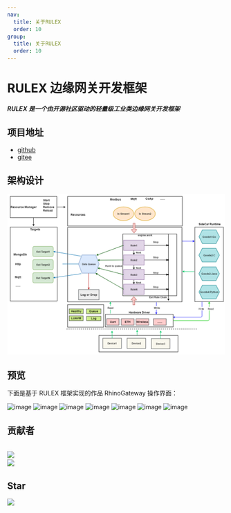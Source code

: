 ```yaml
---
nav:
  title: 关于RULEX
  order: 10
group:
  title: 关于RULEX
  order: 10
---
```


# RULEX 边缘网关开发框架

**_RULEX 是一个由开源社区驱动的轻量级工业类边缘网关开发框架_**

## 项目地址

- <a href="https://github.com/hootrhino/rulex">github</a>
- <a href="https://gitee.com/hootrhino/rulex">gitee</a>

## 架构设计

<div style="text-align:center">
<img src="./imgs/structure.png"/>
</div>

## 预览

下面是基于 RULEX 框架实现的作品 RhinoGateway 操作界面：

![image](https://user-images.githubusercontent.com/20577297/249867828-afb6c81f-288e-47f9-b7d2-73330896ac30.png)
![image](https://user-images.githubusercontent.com/20577297/249867911-907827d1-5f1d-4ddb-bab7-3fc792f28c41.png)
![image](https://user-images.githubusercontent.com/20577297/249867961-9ca5c333-28d0-4154-9758-297e0bac3ca3.png)
![image](https://user-images.githubusercontent.com/20577297/249868010-8a5f1ca7-0203-4754-a206-cda48d75e331.png)
![image](https://user-images.githubusercontent.com/20577297/249868079-50ec6002-7447-4eca-9ebd-e32cd4d6caff.png)
![image](https://user-images.githubusercontent.com/20577297/249868117-288fffa0-7b96-4f82-85e1-97470f4dce35.png)
![image](https://user-images.githubusercontent.com/20577297/249868160-9662b07c-d189-4cea-be63-94b210abf908.png)

## 贡献者

<br>
<a href="https://github.com/hootrhino/rulex/graphs/contributors">
  <img src="https://contributors-img.web.app/image?repo=hootrhino/rulex" />
</a>
<br>
<a href="https://github.com/hootrhino/rulex-dashboard/graphs/contributors">
  <img src="https://contributors-img.web.app/image?repo=hootrhino/rulex-dashboard-vue-old" />
</a>
<br>

## Star

<img src="https://starchart.cc/hootrhino/rulex.svg">
